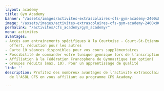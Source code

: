```yaml
---
layout: academy
title: Gym Academy
banner: "/assets/images/activites-extrascolaires-cfs-gym-academy-2400x800.png"
image: "/assets/images/activites-extrascolaires-cfs-gym-academy-2400x800.png"
permalink: "/activites/cfs_academy/gym_academy/"
menu: activites
avantages:
- Accès aux entrainements spécifiques à la Courtoise - Court-St-Etienne . 1 entrainement
  offert, réduction pour les autres
- Carte 10 séances disponibles pour vos cours supplémentaires
- Possibilité de commander votre tunique gymnique lors de l'inscription (en option)
- Affiliation à la Fédération Francophone de Gymnastique (en option)
- Groupes réduits (max. 10). Pour un apprentissage de qualité
link: ''
description: Profitez des nombreux avantages de l'activité extrascolaire Gym Academy
  de l'ASBL CFS en vous affiliant au programme CFS Academy.

---
```

